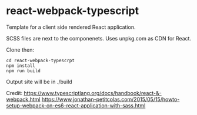 # react-webpack-typescript

Template for a client side rendered React application.

SCSS files are next to the componenets.
Uses unpkg.com as CDN for React.

Clone then:
```
cd react-webpack-typescrpt
npm install
npm run build
```

Output site will be in ./build

Credit:
https://www.typescriptlang.org/docs/handbook/react-&-webpack.html
https://www.jonathan-petitcolas.com/2015/05/15/howto-setup-webpack-on-es6-react-application-with-sass.html
